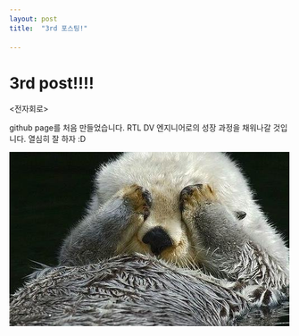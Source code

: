 ```yaml
---
layout: post
title:  "3rd 포스팅!"

---
```


# 3rd post!!!!

<전자회로>

github page를 처음 만들었습니다.
RTL DV 엔지니어로의 성장 과정을 채워나갈 것입니다.
열심히 잘 하자 :D

![1000006509](/images/2024-08-26-3rd/1000006509-4663545.JPEG)